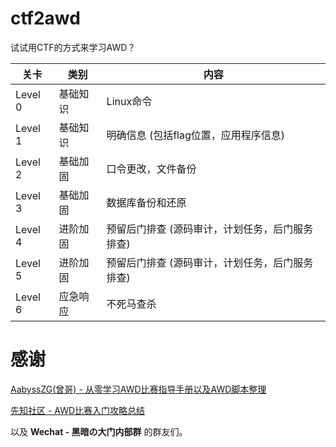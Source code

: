 # ctf2awd
试试用CTF的方式来学习AWD？

| 关卡     | 类别   | 内容                     |
|----------|--------|--------------------------|
| Level 0  | 基础知识 | Linux命令                |
| Level 1  | 基础知识 | 明确信息 (包括flag位置，应用程序信息) |
| Level 2  | 基础加固 | 口令更改，文件备份 |
| Level 3  | 基础加固 | 数据库备份和还原     |
| Level 4  | 进阶加固 | 预留后门排查 (源码审计，计划任务，后门服务排查) |
| Level 5  | 进阶加固 | 预留后门排查 (源码审计，计划任务，后门服务排查) |
| Level 6  | 应急响应 | 不死马查杀                 |

# 感谢
[AabyssZG(曾哥) - 从零学习AWD比赛指导手册以及AWD脚本整理](https://github.com/AabyssZG/AWD-Guide)  

[先知社区 - AWD比赛入门攻略总结](https://xz.aliyun.com/t/10995)  

以及 **Wechat - 黑暗の大门内部群** 的群友们。
